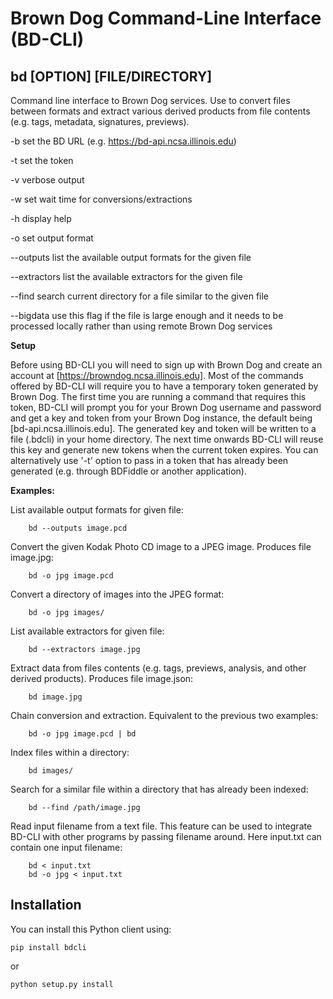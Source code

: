 Brown Dog Command-Line Interface (BD-CLI)
=========================================

bd [OPTION] [FILE/DIRECTORY]
-----------------------------

Command line interface to Brown Dog services. Use to convert files between formats and extract various derived products 
from file contents (e.g. tags, metadata, signatures, previews).

-b set the BD URL (e.g. https://bd-api.ncsa.illinois.edu)

-t set the token

-v verbose output

-w set wait time for conversions/extractions

-h display help

-o set output format 

--outputs list the available output formats for the given file

--extractors list the available extractors for the given file

--find search current directory for a file similar to the given file

--bigdata use this flag if the file is large enough and it needs to be processed locally rather than using remote
 Brown Dog services

**Setup**

Before using BD-CLI you will need to sign up with Brown Dog and create an account at 
[https://browndog.ncsa.illinois.edu]. Most of the commands offered by BD-CLI will require you to have a temporary token 
generated by Brown Dog. The first time you are running a command that requires this token, BD-CLI will prompt you for 
your Brown Dog username and password and get a key and token from your Brown Dog instance, the default being 
[bd-api.ncsa.illinois.edu]. The generated key and token will be written to a file (.bdcli) in your home directory. 
The next time onwards BD-CLI will reuse this key and generate new tokens when the current token expires. 
You can alternatively use '-t' option to pass in a token that has already been generated (e.g. through BDFiddle or 
another application).

**Examples:**

List available output formats for given file:

		bd --outputs image.pcd

Convert the given Kodak Photo CD image to a JPEG image.  Produces file image.jpg:

		bd -o jpg image.pcd

Convert a directory of images into the JPEG format:

		bd -o jpg images/

List available extractors for given file:

		bd --extractors image.jpg

Extract data from files contents (e.g. tags, previews, analysis, and other derived products).  Produces file image.json:

		bd image.jpg

Chain conversion and extraction.  Equivalent to the previous two examples:

		bd -o jpg image.pcd | bd

Index files within a directory:

		bd images/

Search for a similar file within a directory that has already been indexed:

		bd --find /path/image.jpg

Read input filename from a text file. This feature can be used to integrate BD-CLI with other programs by passing
filename around. Here input.txt can contain one input filename:

		bd < input.txt
		bd -o jpg < input.txt


Installation
-----------------------

You can install this Python client using:

```pip install bdcli```

or 


```python setup.py install```

